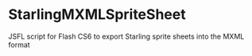 StarlingMXMLSpriteSheet
=======================

JSFL script for Flash CS6 to export Starling sprite sheets into the MXML format
